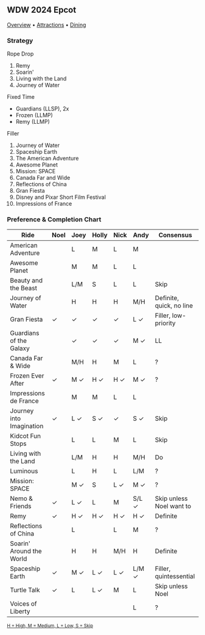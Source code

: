 ## WDW 2024 Epcot

[Overview](https://github.com/asemanko/travel-plans/blob/master/destination/north-america/usa/fl/disney-world/epcot/epcot.md) &bull;
[Attractions](https://github.com/asemanko/travel-plans/blob/master/destination/north-america/usa/fl/disney-world/epcot/epcot-attractions.md) &bull;
[Dining](https://github.com/asemanko/travel-plans/blob/master/destination/north-america/usa/fl/disney-world/epcot/epcot-dining.md)


### Strategy

Rope Drop
1. Remy
2. Soarin'
3. Living with the Land
4. Journey of Water

Fixed Time
- Guardians (LLSP), 2x
- Frozen (LLMP)
- Remy (LLMP)

Filler
1. Journey of Water
2. Spaceship Earth
3. The American Adventure
4. Awesome Planet
5. Mission: SPACE
6. Canada Far and Wide
7. Reflections of China
8. Gran Fiesta
9. Disney and Pixar Short Film Festival
10. Impressions of France


### Preference & Completion Chart

| Ride                   |Noel|Joey|Holly|Nick|Andy| Consensus |
|------------------------|----|----|-----|----|----|-----------|
|American Adventure      | |L|M|L|M| |
|Awesome Planet          | |M|M|L|L| |
|Beauty and the Beast    | |L/M|S|L|L|Skip|
|Journey of Water        | |H|H|H|M/H|Definite, quick, no line|
|Gran Fiesta             |&check;|&check;|&check;|&check;|L &check;|Filler, low-priority|
|Guardians of the Galaxy | |&check;|&check;|&check;|M &check;|LL|
|Canada Far & Wide       | |M/H|H|M|L|?|
|Frozen Ever After       |&check;|M &check;|H &check;|H &check;|M &check;|?|
|Impressions de France   | |M|M|L|L|
|Journey into Imagination|&check;|L &check;|S &check;|&check;|S &check;|Skip|
|Kidcot Fun Stops        | |L|L|M|L|Skip|
|Living with the Land    | |L/M|H|H|M/H|Do|
|Luminous                | |L|H|L|L/M|?|
|Mission: SPACE          | |M &check;|S|L &check;|M &check;|?|
|Nemo & Friends          |&check;|L &check;|L|M|S/L &check;|Skip unless Noel want to|
|Remy                    |&check;|H &check;|H &check;|H &check;|H &check;|Definite|
|Reflections of China    | |L| |L|M|?|
|Soarin' Around the World| |H|H|M/H|H|Definite|
|Spaceship Earth         |&check;|M &check;|L &check;|L &check;|L/M &check;|Filler, quintessential|
|Turtle Talk             |&check;|L|L &check;|M| L|Skip unless Noel
|Voices of Liberty       | | | | |L|?|

<small>[H = High, M = Medium, L = Low, S = Skip](https://github.com/asemanko/travel-plans/blob/master/trip/2024/disney-world/legend.md) </small>

